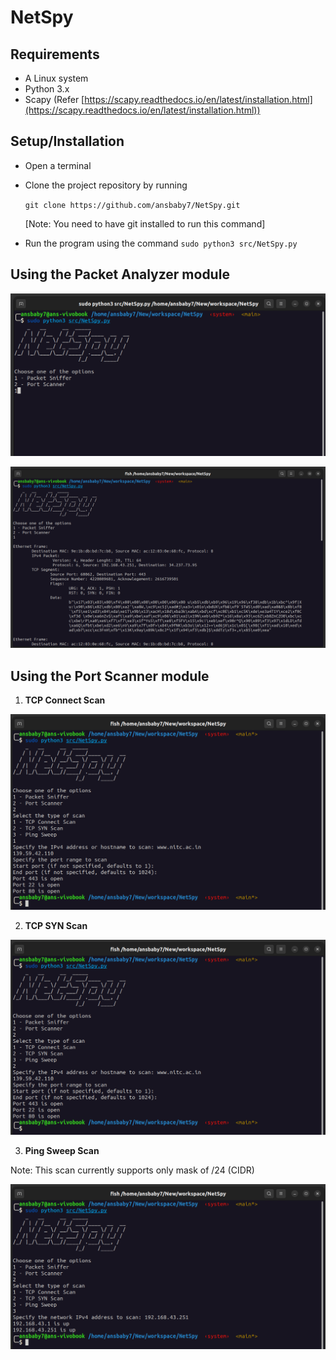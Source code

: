 # NetSpy

## Requirements

- A Linux system
- Python 3.x
- Scapy (Refer [https://scapy.readthedocs.io/en/latest/installation.html](https://scapy.readthedocs.io/en/latest/installation.html))

## Setup/Installation

- Open a terminal

- Clone the project repository by running
  
    `git clone https://github.com/ansbaby7/NetSpy.git`
  
    [Note: You need to have git installed to run this command]

- Run the program using the command `sudo python3 src/NetSpy.py`

## Using the Packet Analyzer module

![netspy1.png](images/netspy1.png)

![Screenshot from 2023-05-02 19-45-53.png](images/netspy2.png)

## Using the Port Scanner module

1. **TCP Connect Scan**

![Screenshot from 2023-05-02 20-04-34.png](images/netspy4.png)

2. **TCP SYN Scan**

![Screenshot from 2023-05-02 20-01-33.png](images/netspy3.png)

3. **Ping Sweep Scan**

Note: This scan currently supports only mask of /24 (CIDR)

![Screenshot from 2023-05-02 20-08-06.png](images/netspy5.png)

